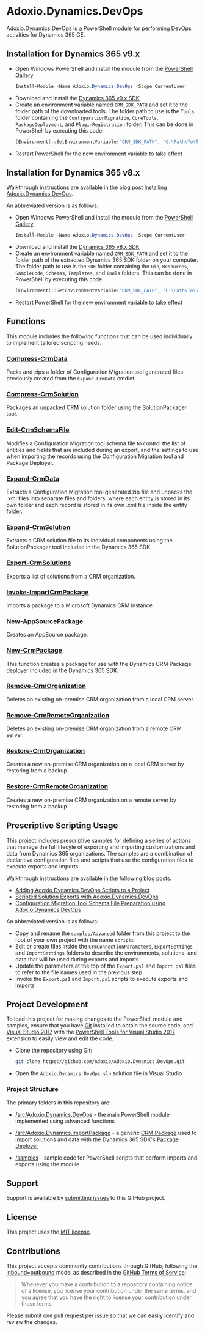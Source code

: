 # Adoxio.Dynamics.DevOps

Adoxio.Dynamics.DevOps is a PowerShell module for performing DevOps activities for Dynamics 365 CE.

## Installation for Dynamics 365 v9.x

- Open Windows PowerShell and install the module from the [PowerShell Gallery](https://www.powershellgallery.com/packages/Adoxio.Dynamics.DevOps/)
  ```PowerShell
  Install-Module -Name Adoxio.Dynamics.DevOps -Scope CurrentUser
  ```
- Download and install the [Dynamics 365 v9.x SDK](https://docs.microsoft.com/en-us/dynamics365/customer-engagement/developer/download-tools-nuget#download-tools-using-powershell)
- Create an environment variable named `CRM_SDK_PATH` and set it to the folder path of the downloaded tools. The folder path to use is the `Tools` folder containing the `ConfigurationMigration`, `CoreTools`, `PackageDeployment`, and `PluginRegistration` folder. This can be done in PowerShell by executing this code:
  ```PowerShell
  [Environment]::SetEnvironmentVariable("CRM_SDK_PATH", "C:\Path\To\Tools", "User")
  ```
- Restart PowerShell for the new environment variable to take effect

## Installation for Dynamics 365 v8.x

Walkthrough instructions are available in the blog post [Installing Adoxio.Dynamics.DevOps](https://alanmervitz.com/2017/09/09/installing-adoxio-dynamics-devops/).

An abbreviated version is as follows:

- Open Windows PowerShell and install the module from the [PowerShell Gallery](https://www.powershellgallery.com/packages/Adoxio.Dynamics.DevOps/)
  ```PowerShell
  Install-Module -Name Adoxio.Dynamics.DevOps -Scope CurrentUser
  ```
- Download and install the [Dynamics 365 v8.x SDK](https://www.microsoft.com/en-us/download/details.aspx?id=50032)
- Create an environment variable named `CRM_SDK_PATH` and set it to the folder path of the extracted Dynamics 365 SDK folder on your computer. The folder path to use is the `SDK` folder containing the `Bin`, `Resources`, `SampleCode`, `Schemas`, `Templates`, and `Tools` folders. This can be done in PowerShell by executing this code:
  ```PowerShell
  [Environment]::SetEnvironmentVariable("CRM_SDK_PATH", "C:\Path\To\SDK", "User")
  ```
- Restart PowerShell for the new environment variable to take effect

## Functions

This module includes the following functions that can be used individually to implement tailored scripting needs.

### [Compress-CrmData](docs/functions/Compress-CrmData.md)

Packs and zips a folder of Configuration Migration tool generated files previously created from the `Expand-CrmData` cmdlet.

### [Compress-CrmSolution](docs/functions/Compress-CrmSolution.md)

Packages an unpacked CRM solution folder using the SolutionPackager tool.

### [Edit-CrmSchemaFile](docs/functions/Edit-CrmSchemaFile.md)

Modifies a Configuration Migration tool schema file to control the list of entities and fields that are included during an export, and the settings to use when importing the records using the Configuration Migration tool and Package Deployer.

### [Expand-CrmData](docs/functions/Expand-CrmData.md)

Extracts a Configuration Migration tool generated zip file and unpacks the .xml files into separate files and folders, where each entity is stored in its own folder and each record is stored in its own .xml file inside the entity folder.

### [Expand-CrmSolution](docs/functions/Expand-CrmSolution.md)

Extracts a CRM solution file to its individual components using the SolutionPackager tool included in the Dynamics 365 SDK.

### [Export-CrmSolutions](docs/functions/Export-CrmSolutions.md)

Exports a list of solutions from a CRM organization.

### [Invoke-ImportCrmPackage](docs/functions/Invoke-ImportCrmPackage.md)

Imports a package to a Microsoft Dynamics CRM instance.

### [New-AppSourcePackage](docs/functions/New-AppSourcePackage.md)

Creates an AppSource package.

### [New-CrmPackage](docs/functions/New-CrmPackage.md)

This function creates a package for use with the Dynamics CRM Package deployer included in the Dynamics 365 SDK.

### [Remove-CrmOrganization](docs/functions/Remove-CrmOrganization.md)

Deletes an existing on-premise CRM organization from a local CRM server.

### [Remove-CrmRemoteOrganization](docs/functions/Remove-CrmRemoteOrganization.md)

Deletes an existing on-premise CRM organization from a remote CRM server.

### [Restore-CrmOrganization](docs/functions/Restore-CrmOrganization.md)

Creates a new on-premise CRM organization on a local CRM server by restoring from a backup.

### [Restore-CrmRemoteOrganization](docs/functions/Restore-CrmRemoteOrganization.md)

Creates a new on-premise CRM organization on a remote server by restoring from a backup.

## Prescriptive Scripting Usage

This project includes prescriptive samples for defining a series of actions that manage the full lifecyle of exporting and importing customizations and data from Dynamics 365 organizations. The samples are a combination of declaritive configuration files and scripts that use the configuration files to execute exports and imports.

Walkthrough instructions are available in the following blog posts:
- [Adding Adoxio.Dynamics.DevOps Scripts to a Project](https://alanmervitz.com/2018/10/15/adding-adoxio-dynamics-devops-scripts-to-a-project/)
- [Scripted Solution Exports with Adoxio.Dynamics.DevOps](https://alanmervitz.com/2018/10/22/scripted-solution-exports-with-adoxio-dynamics-devops/)
- [Configuration Migration Tool Schema File Preparation using Adoxio.Dynamics.DevOps](https://alanmervitz.com/2018/11/05/configuration-migration-tool-schema-file-preparation-using-adoxio-dynamics-devops/)

An abbreviated version is as follows:

- Copy and rename the `samples/Advanced` folder from this project to the root of your own project with the name `scripts`
- Edit or create files inside the `CrmConnectionParameters`, `ExportSettings` and `ImportSettings` folders to describe the environments, solutions, and data that will be used during exports and imports
- Update the parameters at the top of the `Export.ps1` and `Import.ps1` files to refer to the file names used in the previous step
- Invoke the `Export.ps1` and `Import.ps1` scripts to execute exports and imports

## Project Development

To load this project for making changes to the PowerShell module and samples, ensure that you have [Git](https://git-scm.com/downloads) installed to obtain the source code, and [Visual Studio 2017](https://docs.microsoft.com/en-us/visualstudio/welcome-to-visual-studio) with the [PowerShell Tools for Visual Studio 2017](https://marketplace.visualstudio.com/items?itemName=AdamRDriscoll.PowerShellToolsforVisualStudio2017-18561) extension to easily view and edit the code.

- Clone the repository using Git:
  ```sh
  git clone https://github.com/Adoxio/Adoxio.Dynamics.DevOps.git
  ```
- Open the `Adoxio.Dynamics.DevOps.sln` solution file in Visual Studio

### Project Structure

The primary folders in this repository are:

- [/src/Adoxio.Dynamics.DevOps](src/Adoxio.Dynamics.DevOps) - the main PowerShell module implemented using advanced functions

- [/src/Adoxio.Dynamics.ImportPackage](src/Adoxio.Dynamics.ImportPackage) - a generic [CRM Package](https://msdn.microsoft.com/en-us/library/dn688182.aspx) used to import solutions and data with the Dynamics 365 SDK's [Package Deployer](https://technet.microsoft.com/en-us/library/dn647420.aspx)

- [/samples](samples) - sample code for PowerShell scripts that perform imports and exports using the module

## Support

Support is available by [submitting issues](https://github.com/Adoxio/xRM-Portals-Community-Edition/issues) to this GitHub project.

## License

This project uses the [MIT license](https://opensource.org/licenses/MIT).

## Contributions

This project accepts community contributions through GitHub, following the [inbound=outbound](https://opensource.guide/legal/#does-my-project-need-an-additional-contributor-agreement) model as described in the [GitHub Terms of Service](https://help.github.com/articles/github-terms-of-service/#6-contributions-under-repository-license):
> Whenever you make a contribution to a repository containing notice of a license, you license your contribution under the same terms, and you agree that you have the right to license your contribution under those terms.

Please submit one pull request per issue so that we can easily identify and review the changes.
